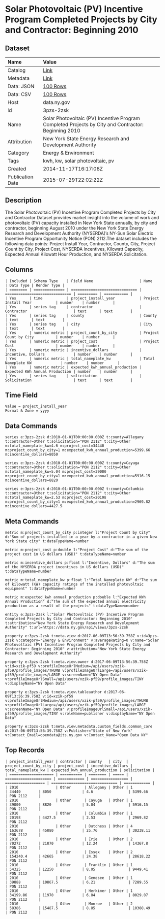# Solar Photovoltaic (PV) Incentive Program Completed Projects by City and Contractor: Beginning 2010

## Dataset

| Name | Value |
| :--- | :---- |
| Catalog | [Link](https://catalog.data.gov/dataset/solar-photovoltaic-pv-incentive-program-completed-projects-by-city-and-contractor-beginnin) |
| Metadata | [Link](https://data.ny.gov/api/views/3pzs-2zsk) |
| Data: JSON | [100 Rows](https://data.ny.gov/api/views/3pzs-2zsk/rows.json?max_rows=100) |
| Data: CSV | [100 Rows](https://data.ny.gov/api/views/3pzs-2zsk/rows.csv?max_rows=100) |
| Host | data.ny.gov |
| Id | 3pzs-2zsk |
| Name | Solar Photovoltaic (PV) Incentive Program Completed Projects by City and Contractor: Beginning 2010 |
| Attribution | New York State Energy Research and Development Authority |
| Category | Energy & Environment |
| Tags | kwh, kw, solar photovoltaic, pv |
| Created | 2014-11-17T16:17:08Z |
| Publication Date | 2015-07-29T22:02:22Z |

## Description

The Solar Photovoltaic (PV) Incentive Program Completed Projects by City and Contractor Dataset provides market insight into the volume of work and photovoltaic (PV) capacity installed in New York State annually, by city and contractor, beginning August 2010 under the New York State Energy Research and Development Authority (NYSERDA)’s NY-Sun Solar Electric Incentive Program Opportunity Notice (PON) 2112.The dataset includes the following data points: Project Install Year, Contractor, County, City, Project Count by City, Project Cost, NYSERDA Incentives, Kilowatt Capacity, Expected Annual Kilowatt Hour Production, and NYSERDA Solicitation.

## Columns

```ls
| Included | Schema Type    | Field Name                     | Name                           | Data Type | Render Type |
| ======== | ============== | ============================== | ============================== | ========= | =========== |
| Yes      | time           | project_install_year           | Project Install Year           | number    | number      |
| Yes      | series tag     | contractor                     | Contractor                     | text      | text        |
| Yes      | series tag     | county                         | County                         | text      | text        |
| Yes      | series tag     | city                           | City                           | text      | text        |
| Yes      | numeric metric | project_count_by_city          | Project Count by City          | number    | number      |
| Yes      | numeric metric | project_cost                   | Project Cost                   | number    | number      |
| Yes      | numeric metric | incentive_dollars              | Incentive, Dollars             | number    | number      |
| Yes      | numeric metric | total_nameplate_kw             | Total Nameplate KW             | number    | number      |
| Yes      | numeric metric | expected_kwh_annual_production | Expected KWh Annual Production | number    | number      |
| Yes      | series tag     | solicitation                   | Solicitation                   | text      | text        |
```

## Time Field

```ls
Value = project_install_year
Format & Zone = yyyy
```

## Data Commands

```ls
series e:3pzs-2zsk d:2010-01-01T00:00:00.000Z t:county=Allegany t:contractor=Other t:solicitation="PON 2112" t:city=Other m:total_nameplate_kw=4.6 m:project_cost=34440 m:project_count_by_city=1 m:expected_kwh_annual_production=5399.66 m:incentive_dollars=8050

series e:3pzs-2zsk d:2010-01-01T00:00:00.000Z t:county=Cayuga t:contractor=Other t:solicitation="PON 2112" t:city=Other m:total_nameplate_kw=5.04 m:project_cost=39000 m:project_count_by_city=1 m:expected_kwh_annual_production=5916.15 m:incentive_dollars=8820

series e:3pzs-2zsk d:2010-01-01T00:00:00.000Z t:county=Columbia t:contractor=Other t:solicitation="PON 2112" t:city=Other m:total_nameplate_kw=2.53 m:project_cost=20198 m:project_count_by_city=1 m:expected_kwh_annual_production=2969.82 m:incentive_dollars=4427.5
```

## Meta Commands

```ls
metric m:project_count_by_city p:integer l:"Project Count by City" d:"Sum of projects installed in a year by a contractor in a given New York State city" t:dataTypeName=number

metric m:project_cost p:double l:"Project Cost" d:"The sum of the project cost in US dollars (USD)" t:dataTypeName=number

metric m:incentive_dollars p:float l:"Incentive, Dollars" d:"The sum of the NYSERDA project incentives in US dollars (USD)" t:dataTypeName=number

metric m:total_nameplate_kw p:float l:"Total Nameplate KW" d:"The sum of kilowatt (KW) capacity ratings of the installed photovoltaic equipment" t:dataTypeName=number

metric m:expected_kwh_annual_production p:double l:"Expected KWh Annual Production" d:"The sum of the expected annual electricity production as a result of the projects" t:dataTypeName=number

entity e:3pzs-2zsk l:"Solar Photovoltaic (PV) Incentive Program Completed Projects by City and Contractor: Beginning 2010" t:attribution="New York State Energy Research and Development Authority" t:url=https://data.ny.gov/api/views/3pzs-2zsk

property e:3pzs-2zsk t:meta.view d:2017-06-09T13:56:39.758Z v:id=3pzs-2zsk v:category="Energy & Environment" v:averageRating=0 v:name="Solar Photovoltaic (PV) Incentive Program Completed Projects by City and Contractor: Beginning 2010" v:attribution="New York State Energy Research and Development Authority"

property e:3pzs-2zsk t:meta.view.owner d:2017-06-09T13:56:39.758Z v:id=xzik-pf59 v:profileImageUrlMedium=/api/users/xzik-pf59/profile_images/THUMB v:profileImageUrlLarge=/api/users/xzik-pf59/profile_images/LARGE v:screenName="NY Open Data" v:profileImageUrlSmall=/api/users/xzik-pf59/profile_images/TINY v:displayName="NY Open Data"

property e:3pzs-2zsk t:meta.view.tableauthor d:2017-06-09T13:56:39.758Z v:id=xzik-pf59 v:profileImageUrlMedium=/api/users/xzik-pf59/profile_images/THUMB v:profileImageUrlLarge=/api/users/xzik-pf59/profile_images/LARGE v:screenName="NY Open Data" v:profileImageUrlSmall=/api/users/xzik-pf59/profile_images/TINY v:roleName=publisher v:displayName="NY Open Data"

property e:3pzs-2zsk t:meta.view.metadata.custom_fields.common_core d:2017-06-09T13:56:39.758Z v:Publisher="State of New York" v:Contact_Email=opendata@its.ny.gov v:Contact_Name="Open Data NY"
```

## Top Records

```ls
| project_install_year | contractor | county   | city  | project_count_by_city | project_cost | incentive_dollars | total_nameplate_kw | expected_kwh_annual_production | solicitation | 
| ==================== | ========== | ======== | ===== | ===================== | ============ | ================= | ================== | ============================== | ============ | 
| 2010                 | Other      | Allegany | Other | 1                     | 34440        | 8050              | 4.6                | 5399.66                        | PON 2112     | 
| 2010                 | Other      | Cayuga   | Other | 1                     | 39000        | 8820              | 5.04               | 5916.15                        | PON 2112     | 
| 2010                 | Other      | Columbia | Other | 1                     | 20198        | 4427.5            | 2.53               | 2969.82                        | PON 2112     | 
| 2010                 | Other      | Dutchess | Other | 4                     | 163678       | 45080             | 25.76              | 30238.11                       | PON 2112     | 
| 2010                 | Other      | Erie     | Other | 2                     | 70272        | 21070             | 12.24              | 14367.8                        | PON 2112     | 
| 2010                 | Other      | Essex    | Other | 2                     | 154240.4     | 42665             | 24.38              | 28618.22                       | PON 2112     | 
| 2010                 | Other      | Franklin | Other | 1                     | 54325        | 12250             | 8.05               | 9449.41                        | PON 2112     | 
| 2010                 | Other      | Genesee  | Other | 1                     | 39888        | 10867.5           | 6.21               | 7289.55                        | PON 2112     | 
| 2010                 | Other      | Herkimer | Other | 1                     | 34199.86     | 11970             | 6.84               | 8029.07                        | PON 2112     | 
| 2010                 | Other      | Monroe   | Other | 2                     | 58386        | 15487.5           | 8.85               | 10388.49                       | PON 2112     | 
```